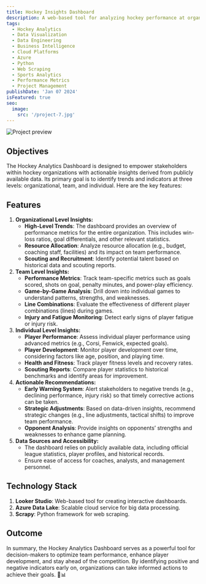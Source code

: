 ```yaml
---
title: Hockey Insights Dashboard
description: A web-based tool for analyzing hockey performance at organizational, team, and individual levels using publicly available data. 🏒📊
tags:
  - Hockey Analytics
  - Data Visualization
  - Data Engineering
  - Business Intelligence
  - Cloud Platforms
  - Azure
  - Python
  - Web Scraping
  - Sports Analytics
  - Performance Metrics
  - Project Management
publishDate: 'Jan 07 2024'
isFeatured: true
seo:
  image:
    src: '/project-7.jpg'
---
```


![Project preview](/project-7.jpg)

## Objectives

The Hockey Analytics Dashboard is designed to empower stakeholders within hockey organizations with actionable insights derived from publicly available data. Its primary goal is to identify trends and indicators at three levels: organizational, team, and individual. Here are the key features:

## Features

1. **Organizational Level Insights:**
   - **High-Level Trends**: The dashboard provides an overview of performance metrics for the entire organization. This includes win-loss ratios, goal differentials, and other relevant statistics.
   - **Resource Allocation**: Analyze resource allocation (e.g., budget, coaching staff, facilities) and its impact on team performance.
   - **Scouting and Recruitment**: Identify potential talent based on historical data and scouting reports.
2. **Team Level Insights:**
   - **Performance Metrics**: Track team-specific metrics such as goals scored, shots on goal, penalty minutes, and power-play efficiency.
   - **Game-by-Game Analysis**: Drill down into individual games to understand patterns, strengths, and weaknesses.
   - **Line Combinations**: Evaluate the effectiveness of different player combinations (lines) during games.
   - **Injury and Fatigue Monitoring**: Detect early signs of player fatigue or injury risk.
3. **Individual Level Insights:**
   - **Player Performance**: Assess individual player performance using advanced metrics (e.g., Corsi, Fenwick, expected goals).
   - **Player Development**: Monitor player development over time, considering factors like age, position, and playing time.
   - **Health and Fitness**: Track player fitness levels and recovery rates.
   - **Scouting Reports**: Compare player statistics to historical benchmarks and identify areas for improvement.
4. **Actionable Recommendations:**
   - **Early Warning System**: Alert stakeholders to negative trends (e.g., declining performance, injury risk) so that timely corrective actions can be taken.
   - **Strategic Adjustments**: Based on data-driven insights, recommend strategic changes (e.g., line adjustments, tactical shifts) to improve team performance.
   - **Opponent Analysis**: Provide insights on opponents’ strengths and weaknesses to enhance game planning.
5. **Data Sources and Accessibility:**
   - The dashboard relies on publicly available data, including official league statistics, player profiles, and historical records.
   - Ensure ease of access for coaches, analysts, and management personnel.

## Technology Stack

1. **Looker Studio**: Web-based tool for creating interactive dashboards.
2. **Azure Data Lake**: Scalable cloud service for big data processing.
3. **Scrapy**: Python framework for web scraping.

## Outcome

In summary, the Hockey Analytics Dashboard serves as a powerful tool for decision-makers to optimize team performance, enhance player development, and stay ahead of the competition. By identifying positive and negative indicators early on, organizations can take informed actions to achieve their goals. 🏒📊
